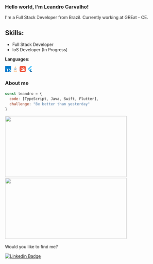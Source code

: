 ### Hello world, I'm Leandro Carvalho! 

I'm a Full Stack Developer from Brazil. Currently working at GREat - CE.

## Skills:
- Full Stack Developer
- IoS Developer (In Progress)

**Languages:**  

<code><img height="20" src="https://raw.githubusercontent.com/github/explore/80688e429a7d4ef2fca1e82350fe8e3517d3494d/topics/typescript/typescript.png"></code>
<code><img height="20" src="https://raw.githubusercontent.com/github/explore/80688e429a7d4ef2fca1e82350fe8e3517d3494d/topics/java/java.png"></code>
<code><img height="20" src="https://raw.githubusercontent.com/github/explore/80688e429a7d4ef2fca1e82350fe8e3517d3494d/topics/swift/swift.png"></code>
<code><img height="20" src="https://raw.githubusercontent.com/github/explore/80688e429a7d4ef2fca1e82350fe8e3517d3494d/topics/flutter/flutter.png"></code>

### About me

```javascript
const leandro = {
  code: [TypeScript, Java, Swift, Flutter],
  challenge: "Be better than yesterday"
}
```
<p>
  <img src = "https://github-readme-stats.vercel.app/api?username=lcarvalhodev&show_icons=true&hide_border=true" width = 400 height = 200>
  <img src="https://github-readme-stats.vercel.app/api/top-langs/?username=lcarvalhodev&layout=compact&langs_count=8" width = 400 height = 200/>
</p>

Would you like to find me?

[![Linkedin Badge](https://img.shields.io/badge/-LinkedIn-blue?style=flat-square&logo=Linkedin&logoColor=white&link=https://www.linkedin.com/in/leandro-carvalho-dev)](https://www.linkedin.com/in/leandro-carvalho-dev)
